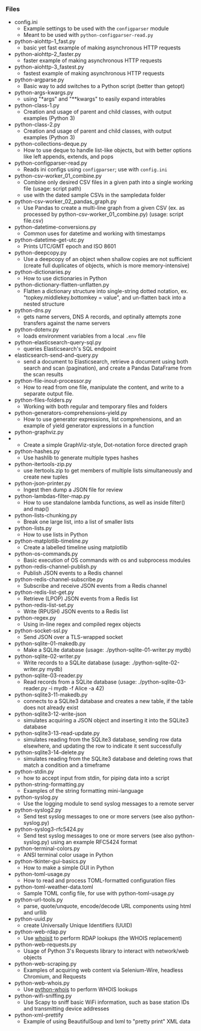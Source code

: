 ### Files
- config.ini
	- Example settings to be used with the `configparser` module
	- Meant to be used with `python-configparser-read.py`
- python-aiohttp-1_fast.py
	- basic yet fast example of making asynchronous HTTP requests
- python-aiohttp-2_faster.py
	- faster example of making asynchronous HTTP requests
- python-aiohttp-3_fastest.py
	- fastest example of making asynchronous HTTP requests
- python-argparse.py
	- Basic way to add switches to a Python script (better than getopt)
- python-args-kwargs.py
	- using "\*args" and "\*\*kwargs" to easily expand interables
- python-class-1.py
	- Creation and usage of parent and child classes, with output examples (Python 3)
- python-class-2.py
	- Creation and usage of parent and child classes, with output examples (Python 3)
- python-collections-deque.py
	- How to use deque to handle list-like objects, but with better options like left appends, extends, and pops
- python-configparser-read.py
	- Reads ini configs using `configparser`; use with `config.ini`
- python-csv-worker_01_combine.py
	- Combine only desired CSV files in a given path into a single working file (usage: script path)
	- use with the dated sample CSVs in the sampledata folder
- python-csv-worker_02_pandas_graph.py
	- Use Pandas to create a multi-line graph from a given CSV (ex. as processed by python-csv-worker_01_combine.py) (usage: script file.csv)
- python-datetime-conversions.py
	- Common uses for datetime and working with timestamps
- python-datetime-get-utc.py
	- Prints UTC/GMT epoch and ISO 8601
- python-deepcopy.py
	- Use a deepcopy of an object when shallow copies are not sufficient (create full duplicates of objects, which is more memory-intensive)
- python-dictionaries.py
	- How to use dictionaries in Python
- python-dictionary-flatten-unflatten.py
	- Flatten a dictionary structure into single-string dotted notation, ex. "topkey.middlekey.bottomkey = value", and un-flatten back into a nested structure
- python-dns.py
	- gets name servers, DNS A records, and optinally attempts zone transfers against the name servers
- python-dotenv.py
	- loads environment variables from a local `.env` file
- python-elasticsearch-query-sql.py
	- queries Elasticsearch's SQL endpoint
- elasticsearch-send-and-query.py
	- send a document to Elasticsearch, retrieve a document using both search and scan (pagination), and create a Pandas DataFrame from the scan results
- python-file-inout-processor.py
	- How to read from one file, manipulate the content, and write to a separate output file.
- python-files-folders.py
	- Working with both regular and temporary files and folders
- python-generators-comprehensions-yield.py
	- How to use generator expressions, list comprehensions, and an example of yield generator expressions in a function
- python-graphviz.py
- 	- Create a simple GraphViz-style, Dot-notation force directed graph
- python-hashes.py
	- Use hashlib to generate multiple types hashes
- python-itertools-zip.py
	- use itertools.zip to get members of multiple lists simultaneously and create new tuples
- python-json-printer.py
	- Ingest then dump a JSON file for review
- python-lambdas-filter-map.py
	- How to use standalone lambda functions, as well as inside filter() and map()
- python-lists-chunking.py
	- Break one large list, into a list of smaller lists
- python-lists.py
	- How to use lists in Python
- python-matplotlib-timeline.py
	- Create a labelled timeline using matplotlib
- python-os-commands.py
	- Basic execution of OS commands with os and subprocess modules
- python-redis-channel-publish.py
	- Publish JSON events to a Redis channel
- python-redis-channel-subscribe.py
	- Subscribe and receive JSON events from a Redis channel
- python-redis-list-get.py
	- Retrieve (LPOP) JSON events from a Redis list
- python-redis-list-set.py
	- Write (RPUSH) JSON events to a Redis list
- python-regex.py
	- Using in-line regex and compiled regex objects
- python-socket-ssl.py
	- Send JSON over a TLS-wrapped socket
- python-sqlite-01-makedb.py
	- Make a SQLite database (usage: ./python-sqlite-01-writer.py mydb)
- python-sqlite-02-writer.py
	- Write records to a SQLite database (usage: ./python-sqlite-02-writer.py mydb)
- python-sqlite-03-reader.py
	- Read records from a SQLite database (usage: ./python-sqlite-03-reader.py -i mydb -f Alice -a 42)
- python-sqlite3-11-makedb.py
	- connects to a SQLite3 database and creates a new table, if the table does not already exist
- python-sqlite3-12-write-json
	- simulates acquiring a JSON object and inserting it into the SQLite3 database
- python-sqlite3-13-read-update.py
	- simulates reading from the SQLite3 database, sending row data elsewhere, and updating the row to indicate it sent successfully
- python-sqlite3-14-delete.py
	- simulates reading from the SQLite3 database and deleting rows that match a condition and a timeframe
- python-stdin.py
	- how to accept input from stdin, for piping data into a script
- python-string-formatting.py
	- Examples of the string formatting mini-language
- python-syslog.py
	- Use the logging module to send syslog messages to a remote server
- python-syslog2.py
	- Send test syslog messages to one or more servers (see also python-syslog.py)
- python-syslog3-rfc5424.py
	- Send test syslog messages to one or more servers (see also python-syslog.py) using an example RFC5424 format
- python-terminal-colors.py
	- ANSI terminal color usage in Python
- python-tkinter-gui-basics.py
	- How to make a simple GUI in Python
- python-toml-usage.py
	- How to read and process TOML-formatted configuration files
- python-toml-weather-data.toml
	- Sample TOML config file, for use with python-toml-usage.py
- python-url-tools.py
	- parse, quote/unquote, encode/decode URL components using html and urllib
- python-uuid.py
	- create Universally Unique Identifiers (UUID)
- python-web-rdap.py
	- Use [whoisit](https://github.com/meeb/whoisit) to perform RDAP lookups (the WHOIS replacement)
- python-web-requests.py
	- Usage of Python 3's Requests library to interact with network/web objects
- python-web-scraping.py
	- Examples of acquiring web content via Selenium-Wire, headless Chromium, and Requests
- python-web-whois.py
	- Use [python-whois](https://pypi.org/project/python-whois/) to perform WHOIS lookups
- python-wifi-sniffing.py
	- Use Scapy to sniff basic WiFi information, such as base station IDs and transmitting device addresses
- python-xml-prettify
	- Example of using BeautifulSoup and lxml to "pretty print" XML data
